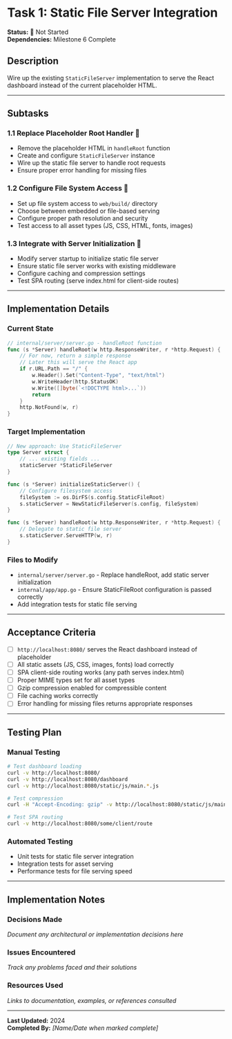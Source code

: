 # Task 1: Static File Server Integration

**Status:** 🔴 Not Started  
**Dependencies:** Milestone 6 Complete  

## Description
Wire up the existing `StaticFileServer` implementation to serve the React dashboard instead of the current placeholder HTML.

---

## Subtasks

### 1.1 Replace Placeholder Root Handler 🔴
- Remove the placeholder HTML in `handleRoot` function
- Create and configure `StaticFileServer` instance
- Wire up the static file server to handle root requests
- Ensure proper error handling for missing files

### 1.2 Configure File System Access 🔴
- Set up file system access to `web/build/` directory
- Choose between embedded or file-based serving
- Configure proper path resolution and security
- Test access to all asset types (JS, CSS, HTML, fonts, images)

### 1.3 Integrate with Server Initialization 🔴
- Modify server startup to initialize static file server
- Ensure static file server works with existing middleware
- Configure caching and compression settings
- Test SPA routing (serve index.html for client-side routes)

---

## Implementation Details

### Current State
```go
// internal/server/server.go - handleRoot function
func (s *Server) handleRoot(w http.ResponseWriter, r *http.Request) {
    // For now, return a simple response
    // Later this will serve the React app
    if r.URL.Path == "/" {
        w.Header().Set("Content-Type", "text/html")
        w.WriteHeader(http.StatusOK)
        w.Write([]byte(`<!DOCTYPE html>...`))
        return
    }
    http.NotFound(w, r)
}
```

### Target Implementation
```go
// New approach: Use StaticFileServer
type Server struct {
    // ... existing fields ...
    staticServer *StaticFileServer
}

func (s *Server) initializeStaticServer() {
    // Configure filesystem access
    fileSystem := os.DirFS(s.config.StaticFileRoot)
    s.staticServer = NewStaticFileServer(s.config, fileSystem)
}

func (s *Server) handleRoot(w http.ResponseWriter, r *http.Request) {
    // Delegate to static file server
    s.staticServer.ServeHTTP(w, r)
}
```

### Files to Modify
- `internal/server/server.go` - Replace handleRoot, add static server initialization
- `internal/app/app.go` - Ensure StaticFileRoot configuration is passed correctly
- Add integration tests for static file serving

---

## Acceptance Criteria
- [ ] `http://localhost:8080/` serves the React dashboard instead of placeholder
- [ ] All static assets (JS, CSS, images, fonts) load correctly
- [ ] SPA client-side routing works (any path serves index.html)
- [ ] Proper MIME types set for all asset types
- [ ] Gzip compression enabled for compressible content
- [ ] File caching works correctly
- [ ] Error handling for missing files returns appropriate responses

---

## Testing Plan

### Manual Testing
```bash
# Test dashboard loading
curl -v http://localhost:8080/
curl -v http://localhost:8080/dashboard
curl -v http://localhost:8080/static/js/main.*.js

# Test compression
curl -H "Accept-Encoding: gzip" -v http://localhost:8080/static/js/main.*.js

# Test SPA routing
curl -v http://localhost:8080/some/client/route
```

### Automated Testing
- Unit tests for static file server integration
- Integration tests for asset serving
- Performance tests for file serving speed

---

## Implementation Notes

### Decisions Made
_Document any architectural or implementation decisions here_

### Issues Encountered  
_Track any problems faced and their solutions_

### Resources Used
_Links to documentation, examples, or references consulted_

---

**Last Updated:** 2024  
**Completed By:** _[Name/Date when marked complete]_ 